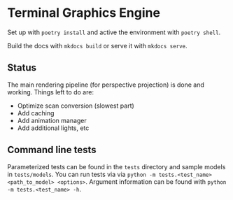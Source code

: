 # Terminal Graphics Engine

Set up with `poetry install` and active the environment with `poetry shell`.

Build the docs with `mkdocs build` or serve it with `mkdocs serve`.

## Status

The main rendering pipeline (for perspective projection) is done and working. Things left to do are:

-   Optimize scan conversion (slowest part)
-   Add caching
-   Add animation manager
-   Add additional lights, etc

## Command line tests

Parameterized tests can be found in the `tests` directory and sample models in `tests/models`. You can run tests via via `python -m tests.<test_name> <path_to_model> <options>`. Argument information can be found with `python -m tests.<test_name> -h`.
